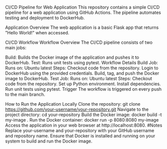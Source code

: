 CI/CD Pipeline for Web Application
This repository contains a simple CI/CD pipeline for a web application using GitHub Actions. The pipeline automates testing and deployment to DockerHub.

Application Overview
The web application is a basic Flask app that returns "Hello World!" when accessed.

CI/CD Workflow
Workflow Overview
The CI/CD pipeline consists of two main jobs:

Build: Builds the Docker image of the application and pushes it to DockerHub.
Test: Runs unit tests using pytest.
Workflow Details
Build Job:
Runs on: Ubuntu latest
Steps:
Checkout code from the repository.
Login to DockerHub using the provided credentials.
Build, tag, and push the Docker image to DockerHub.
Test Job:
Runs on: Ubuntu latest
Steps:
Checkout code from the repository.
Set up Python environment.
Install dependencies.
Run unit tests using pytest.
Trigger
The workflow is triggered on every push to the main branch.

How to Run the Application Locally
Clone the repository:
git clone https://github.com/your-username/your-repository.git
Navigate to the project directory:
cd your-repository
Build the Docker image:
docker build -t my-image .
Run the Docker container:
docker run -p 8080:8080 my-image
Access the application in your web browser at http://localhost:8080.
#Notes
Replace your-username and your-repository with your GitHub username and repository name.
Ensure that Docker is installed and running on your system to build and run the Docker image.

